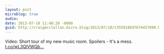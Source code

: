 ```yaml
---
layout: post
microblog: true
audio: 
date: 2013-07-10 11:40:28 -0600
guid: http://craigmcclellan.micro.blog/2013/07/10/t355018697674457090.html
---
```

Video: Short tour of my new music room. Spoilers - It's a mess. [t.co/wL3QlVWQb...](http://t.co/wL3QlVWQbs)
